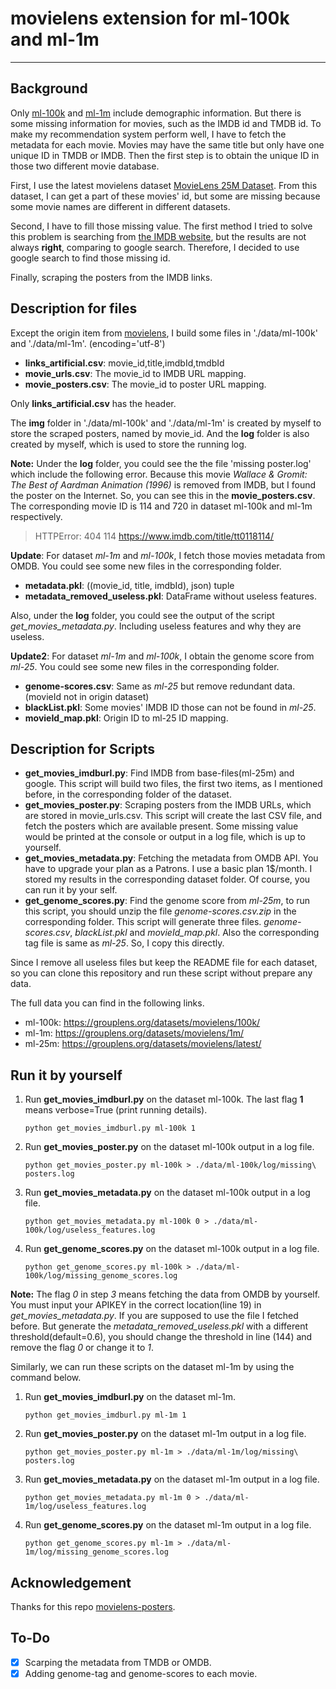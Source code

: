 # movielens extension for ml-100k and  ml-1m
---

## Background

Only [ml-100k](https://grouplens.org/datasets/movielens/100k/)  and [ml-1m](https://grouplens.org/datasets/movielens/1m/) include demographic information. But there is some missing information for movies, such as the IMDB id and TMDB id. To make my recommendation system perform well, I have to fetch the metadata for each movie. Movies may have the same title but only have one unique ID in TMDB or IMDB. Then the first step is to obtain the unique ID in those two different movie database.

First, I use the latest movielens dataset [MovieLens 25M Dataset](https://grouplens.org/datasets/movielens/latest/). From this dataset, I can get a part of these movies' id, but some are missing because some movie names are different in different datasets.

Second, I have to fill those missing value. The first method I tried to solve this problem is searching from [the IMDB website](https://www.imdb.com/), but the results are not always **right**, comparing to google search. Therefore, I decided to use google search to find those missing id.

Finally, scraping the posters from the IMDB links.


## Description for files

Except the origin item from [movielens](https://grouplens.org/datasets/movielens/), I build some files in './data/ml-100k' and './data/ml-1m'. (encoding='utf-8')

- **links_artificial.csv**: movie_id,title,imdbId,tmdbId
- **movie_urls.csv**: The movie_id to IMDB URL mapping.
- **movie_posters.csv**: The movie_id to poster URL mapping.

Only **links_artificial.csv** has the header.

The **img** folder in './data/ml-100k' and './data/ml-1m' is created by myself to store the scraped posters, named by movie_id. And the **log** folder is also created by myself, which is used to store the running log.

**Note:** Under the **log** folder, you could see the the file 'missing poster.log' which include the following error. Because this movie *Wallace & Gromit: The Best of Aardman Animation (1996)* is removed from IMDB, but I found the poster on the Internet. So, you can see this in the **movie_posters.csv**. The corresponding movie ID is 114 and 720 in dataset ml-100k and ml-1m respectively.

> HTTPError: 404 114 https://www.imdb.com/title/tt0118114/

**Update**: For dataset *ml-1m* and *ml-100k*, I fetch those movies metadata from OMDB. You could see some new files in the corresponding folder.

- **metadata.pkl**: ((movie_id, title, imdbId), json) tuple
- **metadata_removed_useless.pkl**: DataFrame without useless features.

Also, under the **log** folder, you could see the output of the script *get_movies_metadata.py*. Including useless features and why they are useless.

**Update2**: For dataset *ml-1m* and *ml-100k*, I obtain the genome score from *ml-25*. You could see some new files in the corresponding folder.

- **genome-scores.csv**: Same as *ml-25* but remove redundant data. (movieId not in origin dataset)
- **blackList.pkl**: Some movies' IMDB ID those can not be found in *ml-25*.
- **movieId_map.pkl**: Origin ID to ml-25 ID mapping.

## Description for Scripts

- **get_movies_imdburl.py**: Find IMDB from base-files(ml-25m) and google. This script will build two files, the first two items, as I mentioned before, in the corresponding folder of the dataset.
- **get_movies_poster.py**: Scraping posters from the IMDB URLs, which are stored in movie_urls.csv. This script will create the last CSV file, and fetch the posters which are available present. Some missing value would be printed at the console or output in a log file, which is up to yourself.
- **get_movies_metadata.py**: Fetching the metadata from OMDB API. You have to upgrade your plan as a Patrons. I use a basic plan 1$/month. I stored my results in the corresponding dataset folder. Of course, you can run it by your self.
- **get_genome_scores.py**: Find the genome score from *ml-25m*, to run this script, you should unzip the file *genome-scores.csv.zip* in the corresponding folder. This script will generate three files. *genome-scores.csv*, *blackList.pkl* and *movieId_map.pkl*. Also the corresponding tag file is same as *ml-25*. So, I copy this directly.

Since I remove all useless files but keep the README file for each dataset, so you can clone this repository and run these script without prepare any data.

The full data you can find in the following links.

- ml-100k: https://grouplens.org/datasets/movielens/100k/
- ml-1m: https://grouplens.org/datasets/movielens/1m/
- ml-25m: https://grouplens.org/datasets/movielens/latest/

## Run it by yourself

1. Run **get_movies_imdburl.py** on the dataset ml-100k. The last flag **1** means verbose=True (print running details).
    ```shell
    python get_movies_imdburl.py ml-100k 1
    ```
2. Run **get_movies_poster.py** on the dataset ml-100k output in a log file.
    ```shell
    python get_movies_poster.py ml-100k > ./data/ml-100k/log/missing\ posters.log 
    ```
3. Run **get_movies_metadata.py** on the dataset ml-100k output in a log file.
    ```shell
    python get_movies_metadata.py ml-100k 0 > ./data/ml-100k/log/useless_features.log
    ```
4. Run **get_genome_scores.py** on the dataset ml-100k output in a log file.
    ```shell
    python get_genome_scores.py ml-100k > ./data/ml-100k/log/missing_genome_scores.log
    ```
**Note:** The flag *0* in step *3* means fetching the data from OMDB by yourself. You must input your APIKEY in the correct location(line 19) in *get_movies_metadata.py*. If you are supposed to use the file I fetched before. But generate the *metadata_removed_useless.pkl* with a different threshold(default=0.6), you should change the threshold in line (144) and remove the flag *0* or change it to *1*.

Similarly, we can run these scripts on the dataset ml-1m by using the command below.

1. Run **get_movies_imdburl.py** on the dataset ml-1m.
    ```shell
    python get_movies_imdburl.py ml-1m 1
    ```
2. Run **get_movies_poster.py** on the dataset ml-1m output in a log file.
    ```shell
    python get_movies_poster.py ml-1m > ./data/ml-1m/log/missing\ posters.log 
    ```
3. Run **get_movies_metadata.py** on the dataset ml-1m output in a log file.
    ```shell
    python get_movies_metadata.py ml-1m 0 > ./data/ml-1m/log/useless_features.log
    ```
4. Run **get_genome_scores.py** on the dataset ml-1m output in a log file.
    ```shell
    python get_genome_scores.py ml-1m > ./data/ml-1m/log/missing_genome_scores.log
    ```

## Acknowledgement

Thanks for this repo [movielens-posters](https://github.com/babu-thomas/movielens-posters).

## To-Do

- [x] Scarping the metadata from TMDB or OMDB.
- [x] Adding genome-tag and genome-scores to each movie.